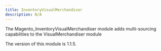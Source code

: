 ```yaml
---
title: InventoryVisualMerchandiser
description: N/A
---
```


The Magento_InventoryVisualMerchandiser module adds multi-sourcing capabilities to the VisualMerchandiser module

<InlineAlert slots="text" />
The version of this module is 1.1.5.
